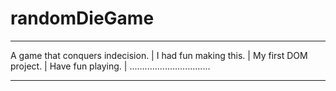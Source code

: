 # randomDieGame



_________________________________

A game that conquers indecision. | 
I had fun making this.           |
My first DOM project.            |
Have fun playing.                |
................................ 
_________________________________
